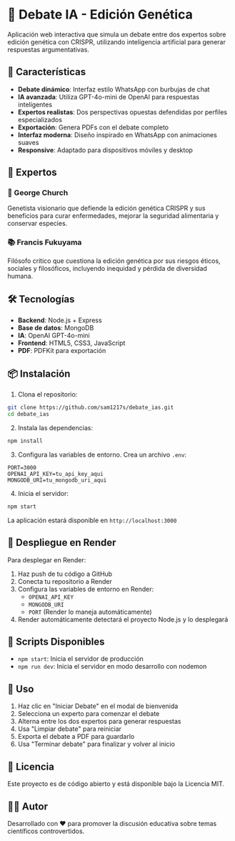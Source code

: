 # 🎤 Debate IA - Edición Genética

Aplicación web interactiva que simula un debate entre dos expertos sobre edición genética con CRISPR, utilizando inteligencia artificial para generar respuestas argumentativas.

## 🚀 Características

- **Debate dinámico**: Interfaz estilo WhatsApp con burbujas de chat
- **IA avanzada**: Utiliza GPT-4o-mini de OpenAI para respuestas inteligentes
- **Expertos realistas**: Dos perspectivas opuestas defendidas por perfiles especializados
- **Exportación**: Genera PDFs con el debate completo
- **Interfaz moderna**: Diseño inspirado en WhatsApp con animaciones suaves
- **Responsive**: Adaptado para dispositivos móviles y desktop

## 👥 Expertos

### 🧬 George Church
Genetista visionario que defiende la edición genética CRISPR y sus beneficios para curar enfermedades, mejorar la seguridad alimentaria y conservar especies.

### 📚 Francis Fukuyama
Filósofo crítico que cuestiona la edición genética por sus riesgos éticos, sociales y filosóficos, incluyendo inequidad y pérdida de diversidad humana.

## 🛠️ Tecnologías

- **Backend**: Node.js + Express
- **Base de datos**: MongoDB
- **IA**: OpenAI GPT-4o-mini
- **Frontend**: HTML5, CSS3, JavaScript
- **PDF**: PDFKit para exportación

## 📦 Instalación

1. Clona el repositorio:
```bash
git clone https://github.com/sam1217s/debate_ias.git
cd debate_ias
```

2. Instala las dependencias:
```bash
npm install
```

3. Configura las variables de entorno. Crea un archivo `.env`:
```env
PORT=3000
OPENAI_API_KEY=tu_api_key_aqui
MONGODB_URI=tu_mongodb_uri_aqui
```

4. Inicia el servidor:
```bash
npm start
```

La aplicación estará disponible en `http://localhost:3000`

## 🚀 Despliegue en Render

Para desplegar en Render:

1. Haz push de tu código a GitHub
2. Conecta tu repositorio a Render
3. Configura las variables de entorno en Render:
   - `OPENAI_API_KEY`
   - `MONGODB_URI`
   - `PORT` (Render lo maneja automáticamente)
4. Render automáticamente detectará el proyecto Node.js y lo desplegará

## 📝 Scripts Disponibles

- `npm start`: Inicia el servidor de producción
- `npm run dev`: Inicia el servidor en modo desarrollo con nodemon

## 🎯 Uso

1. Haz clic en "Iniciar Debate" en el modal de bienvenida
2. Selecciona un experto para comenzar el debate
3. Alterna entre los dos expertos para generar respuestas
4. Usa "Limpiar debate" para reiniciar
5. Exporta el debate a PDF para guardarlo
6. Usa "Terminar debate" para finalizar y volver al inicio

## 📄 Licencia

Este proyecto es de código abierto y está disponible bajo la Licencia MIT.

## 👨‍💻 Autor

Desarrollado con ❤️ para promover la discusión educativa sobre temas científicos controvertidos.
